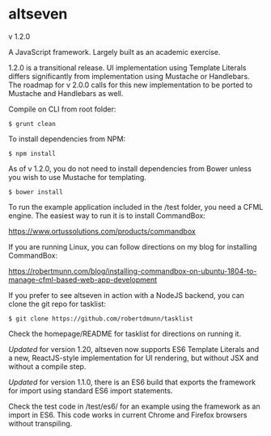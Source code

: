 altseven
=========

v 1.2.0

A JavaScript framework. Largely built as an academic exercise.

1.2.0 is a transitional release. UI implementation using Template Literals differs significantly from implementation using Mustache or Handlebars. The roadmap for v 2.0.0 calls for this new implementation to be ported to Mustache and Handlebars as well.

Compile on CLI from root folder:

    $ grunt clean

To install dependencies from NPM:

    $ npm install

As of v 1.2.0, you do not need to install dependencies from Bower unless you wish to use Mustache for templating.

    $ bower install

To run the example application included in the /test folder, you need a CFML engine. The easiest way to run it is to install CommandBox:

https://www.ortussolutions.com/products/commandbox

If you are running Linux, you can follow directions on my blog for installing CommandBox:

https://robertmunn.com/blog/installing-commandbox-on-ubuntu-1804-to-manage-cfml-based-web-app-development


If you prefer to see altseven in action with a NodeJS backend, you can clone the git repo for tasklist:

    $ git clone https://github.com/robertdmunn/tasklist

Check the homepage/README for tasklist for directions on running it.

*Updated* for version 1.20, altseven now supports ES6 Template Literals and a new, ReactJS-style implementation for UI rendering, but without JSX and without a compile step.

*Updated* for version 1.1.0, there is an ES6 build that exports the framework for import using standard ES6 import statements.

Check the test code in /test/es6/ for an example using the framework as an import in ES6. This code works in current Chrome and Firefox browsers without transpiling.
